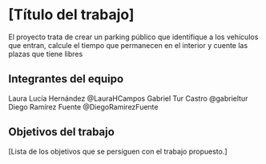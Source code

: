 # [Título del trabajo]

El proyecto trata de crear un parking público que identifique a los vehículos que entran, calcule el tiempo que permanecen en el interior y cuente las plazas que tiene libres

## Integrantes del equipo

Laura Lucía Hernández @LauraHCampos
Gabriel Tur Castro @gabrieltur
Diego Ramírez Fuente @DiegoRamirezFuente
## Objetivos del trabajo

[Lista de los objetivos que se persiguen con el trabajo propuesto.]
